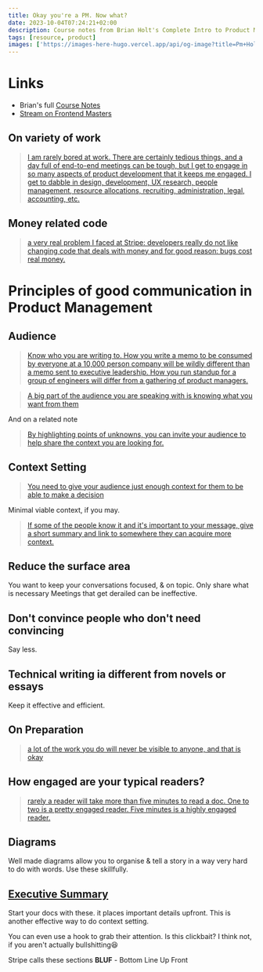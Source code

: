 ```yaml
---
title: Okay you're a PM. Now what?
date: 2023-10-04T07:24:21+02:00
description: Course notes from Brian Holt's Complete Intro to Product Management
tags: [resource, product]
images: ['https://images-here-hugo.vercel.app/api/og-image?title=Pm+Holt']
---
```


# Links
- Brian's full [Course Notes](https://pm.holt.courses/)
- [Stream on Frontend Masters](https://frontendmasters.com/courses/product-management/)

## On variety of work
> [I am rarely bored at work. There are certainly tedious things, and a day full of end-to-end meetings can be tough, but I get to engage in so many aspects of product development that it keeps me engaged. I get to dabble in design, development, UX research, people management, resource allocations, recruiting, administration, legal, accounting, etc.](https://pm.holt.courses/lessons/what-is-product-management/why-you-might-want-to-be-a-pm)

## Money related code 
> [a very real problem I faced at Stripe: developers really do not like changing code that deals with money and for good reason: bugs cost real money.](https://pm.holt.courses/lessons/stakeholder-management/why)

# Principles of good communication in Product Management

## Audience
> [Know who you are writing to. How you write a memo to be consumed by everyone at a 10,000 person company will be wildly different than a memo sent to executive leadership. How you run standup for a group of engineers will differ from a gathering of product managers.](https://pm.holt.courses/lessons/communication/audience)

> [A big part of the audience you are speaking with is knowing what you want from them](https://pm.holt.courses/lessons/communication/audience)

And on a related note

> [By highlighting points of unknowns, you can invite your audience to help share the context you are looking for.](https://pm.holt.courses/lessons/communication/audience)

## Context Setting
> [You need to give your audience just enough context for them to be able to make a decision](https://pm.holt.courses/lessons/communication/say-less)

Minimal viable context, if you may.

> [If some of the people know it and it's important to your message, give a short summary and link to somewhere they can acquire more context.](https://pm.holt.courses/lessons/communication/say-less)

## Reduce the surface area
You want to keep your conversations focused, & on topic. Only share what is necessary
Meetings that get derailed can be ineffective.

## Don't convince people who don't need convincing
Say less.

## Technical writing ia different from novels or essays
Keep it effective and efficient.

## On Preparation
> [a lot of the work you do will never be visible to anyone, and that is okay](https://pm.holt.courses/lessons/communication/say-less)

## How engaged are your typical readers?
> [rarely a reader will take more than five minutes to read a doc. One to two is a pretty engaged reader. Five minutes is a highly engaged reader.](https://pm.holt.courses/lessons/technical-writing/applying-previous-principles)

## Diagrams
Well made diagrams allow you to organise & tell a story in a way very hard to do with words. Use these skillfully.

## [Executive Summary](https://pm.holt.courses/lessons/technical-writing/executive-summaries)
Start your docs with these. it places important details upfront.
This is another effective way to do context setting.

You can even use a hook to grab their attention. Is this clickbait? I think not,
if you aren't actually bullshitting😆

Stripe calls these sections **BLUF** - Bottom Line Up Front
